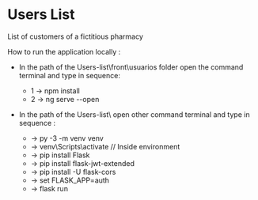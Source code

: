 # Users List
 List of customers of a fictitious pharmacy
 
 
 How to run the application locally :
   - In the path of the Users-list\front\usuarios folder open the command terminal and type in sequence:
     * 1 -> npm install 
     * 2 -> ng serve --open
    
   - In the path of the Users-list\ open other command terminal and type in sequence :
      * -> py -3 -m venv venv
      * -> venv\Scripts\activate
      // Inside environment
      * -> pip install Flask
      * -> pip install flask-jwt-extended
      * -> pip install -U flask-cors
      * -> set FLASK_APP=auth
      * -> flask run 
  

